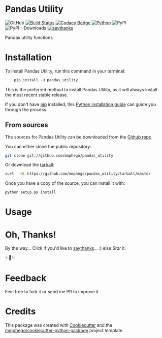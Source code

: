 # Pandas Utility

![GitHub](https://img.shields.io/github/license/mmphego/pandas_utility.svg)
[![Build Status](https://img.shields.io/travis/mmphego/pandas_utilitysvg)](https://travis-ci.com/mmphego/pandas_utility)
[![Codacy Badge](https://api.codacy.com/project/badge/Grade/43713e0b78f547e8912ff05c9350cffb)](https://app.codacy.com/app/mmphego/pandas_utility?utm_source=github.com&utm_medium=referral&utm_content=mmphego/pandas_utility&utm_campaign=Badge_Grade_Dashboard)
[![Python](https://img.shields.io/badge/Python-3.6%2B-red.svg)](https://www.python.org/downloads/)
![PyPI](https://img.shields.io/pypi/v/>pandas_utility.svg?color=green&label=pypi%20release)
![PyPI - Downloads](https://img.shields.io/pypi/dm/pandas_utility.svg?label=PyPi%20Downloads)
[![saythanks](https://img.shields.io/badge/say-thanks-ff69b4.svg)](https://saythanks.io/to/mmphego)

Pandas utility functions

# Installation

To install Pandas Utility, run this command in your terminal:

```python
    pip install -U pandas_utility
```

This is the preferred method to install Pandas Utility,
as it will always install the most recent stable release.

If you don't have [pip](https://pip.pypa.io) installed,
this [Python installation guide](http://docs.python-guide.org/en/latest/starting/installation/) can guide you through the process.

## From sources

The sources for Pandas Utility can be downloaded from the [Github repo](https://github.com/mmphego/pandas_utility).

You can either clone the public repository:

```bash
git clone git://github.com/mmphego/pandas_utility
```

Or download the [tarball](https://github.com/mmphego/pandas_utility/tarball/master):

```bash
curl  -OL https://github.com/mmphego/pandas_utility/tarball/master
```

Once you have a copy of the source, you can install it with:

```bash
python setup.py install
```

# Usage


# Oh, Thanks!

By the way...
Click if you'd like to [saythanks](https://saythanks.io/to/>mmphego)... :) else *Star* it.

✨🍰✨

# Feedback

Feel free to fork it or send me PR to improve it.

# Credits

This package was created with [Cookiecutter](https://github.com/audreyr/cookiecutter) and the [mmphego/cookiecutter-python-package](https://github.com/mmphego/cookiecutter-python-package) project template.
